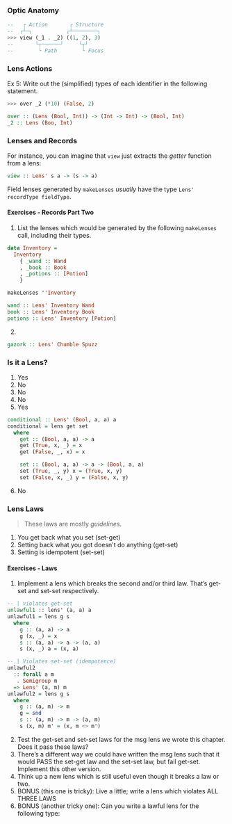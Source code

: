 ### Optic Anatomy

```haskell
--   ┌ Action       ┌ Structure
--  ┌┴─┐           ┌┴────────┐
>>> view (_1 . _2) ((1, 2), 3)
--       └┬──────┘     └┬┘
--        └ Path        └ Focus
```

### Lens Actions

Ex 5: Write out the (simplified) types of each identifier in the following statement.

```haskell
>>> over _2 (*10) (False, 2)
```

```haskell
over :: (Lens (Bool, Int)) -> (Int -> Int) -> (Bool, Int)
_2 :: Lens (Boo, Int)
```

### Lenses and Records

For instance, you can imagine that `view` just extracts the _getter_ function from a lens:

```haskell
view :: Lens' s a -> (s -> a)
```

Field lenses generated by `makeLenses` _usually_ have the type `Lens' recordType fieldType`.

#### Exercises - Records Part Two

1. List the lenses which would be generated by the following `makeLenses` call, including their types.

```haskell
data Inventory =
  Inventory
    { _wand :: Wand
    , _book :: Book
    , _potions :: [Potion]
    }

makeLenses ''Inventory
```

```haskell
wand :: Lens' Inventory Wand
book :: Lens' Inventory Book
potions :: Lens' Inventory [Potion]
```

2.

```haskell
gazork :: Lens' Chumble Spuzz
```

### Is it a Lens?

1. Yes
2. No
3. No
4. No
5. Yes

```haskell
conditional :: Lens' (Bool, a, a) a
conditional = lens get set
  where
    get :: (Bool, a, a) -> a
    get (True, x, _) = x
    get (False, _, x) = x

    set :: (Bool, a, a) -> a -> (Bool, a, a)
    set (True, _, y) x = (True, x, y)
    set (False, x, _) y = (False, x, y)
```

6. No

### Lens Laws

> These laws are mostly _guidelines_.

1. You get back what you set (set-get)
2. Setting back what you got doesn't do anything (get-set)
3. Setting is idempotent (set-set)

#### Exercises - Laws

1. Implement a lens which breaks the second and/or third law. That’s get-set and set-set respectively.

```haskell
-- | violates get-set
unlawful1 :: lens' (a, a) a
unlawful1 = lens g s
  where
    g :: (a, a) -> a
    g (x, _) = x
    s :: (a, a) -> a -> (a, a)
    s (x, _) a = (x, a)
```

```haskell
-- | Violates set-set (idempotence)
unlawful2
  :: forall a m
   . Semigroup m
  => Lens' (a, m) m
unlawful2 = lens g s
  where
    g :: (a, m) -> m
    g = snd
    s :: (a, m) -> m -> (a, m)
    s (x, m) m' = (x, m <> m')
```

2. Test the get-set and set-set laws for the msg lens we wrote this chapter. Does it pass these laws?
3. There’s a different way we could have written the msg lens such that it would PASS the set-get law and the set-set law, but fail get-set. Implement this other version.
4. Think up a new lens which is still useful even though it breaks a law or two.
5. BONUS (this one is tricky): Live a little; write a lens which violates ALL THREE LAWS
6. BONUS (another tricky one): Can you write a lawful lens for the following type:
